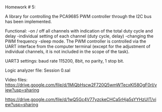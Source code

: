 Homework # 5: 

A library for controlling the PCA9685 PWM controller through the I2C bus has been implemented.

Functional:
-on / off all channels with indication of the total duty cycle and delay
-individual setting of each channel (duty cycle, delay)
-changing the PWM frequency
-sleep mode.
The PWM controller is controlled via the UART interface from the computer terminal (except for the adjustment of individual channels, it is not included in the scope of the task).

UART3 settings: baud rate 115200, 8bit, no parity, 1 stop bit.

Logic analyzer file: Session 0.sal

Video files:
https://drive.google.com/file/d/1MiQbHscw2F720Q5wmWTecxKl58OgF0rl/view?usp=sharing

https://drive.google.com/file/d/1wQ5Gc4V77yzckeCHCa5rHja5sYYHzUIT/view?usp=sharing